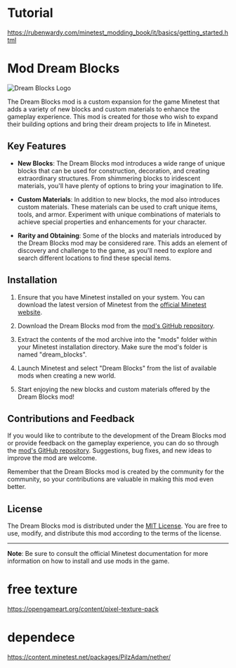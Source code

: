 # Tutorial
https://rubenwardy.com/minetest_modding_book/it/basics/getting_started.html

# Mod Dream Blocks

![Dream Blocks Logo](dream_blocks_logo.png)

The Dream Blocks mod is a custom expansion for the game Minetest that adds a variety of new blocks and custom materials to enhance the gameplay experience. This mod is created for those who wish to expand their building options and bring their dream projects to life in Minetest.

## Key Features

- **New Blocks**: The Dream Blocks mod introduces a wide range of unique blocks that can be used for construction, decoration, and creating extraordinary structures. From shimmering blocks to iridescent materials, you'll have plenty of options to bring your imagination to life.

- **Custom Materials**: In addition to new blocks, the mod also introduces custom materials. These materials can be used to craft unique items, tools, and armor. Experiment with unique combinations of materials to achieve special properties and enhancements for your character.

- **Rarity and Obtaining**: Some of the blocks and materials introduced by the Dream Blocks mod may be considered rare. This adds an element of discovery and challenge to the game, as you'll need to explore and search different locations to find these special items.

## Installation

1. Ensure that you have Minetest installed on your system. You can download the latest version of Minetest from the [official Minetest website](https://www.minetest.net/).

2. Download the Dream Blocks mod from the [mod's GitHub repository](https://github.com/Kindaglia/dream_blocks).

3. Extract the contents of the mod archive into the "mods" folder within your Minetest installation directory. Make sure the mod's folder is named "dream_blocks".

4. Launch Minetest and select "Dream Blocks" from the list of available mods when creating a new world.

5. Start enjoying the new blocks and custom materials offered by the Dream Blocks mod!

## Contributions and Feedback

If you would like to contribute to the development of the Dream Blocks mod or provide feedback on the gameplay experience, you can do so through the [mod's GitHub repository](https://github.com/tuoutz/dream_blocks). Suggestions, bug fixes, and new ideas to improve the mod are welcome.

Remember that the Dream Blocks mod is created by the community for the community, so your contributions are valuable in making this mod even better.

## License

The Dream Blocks mod is distributed under the [MIT License](LICENSE). You are free to use, modify, and distribute this mod according to the terms of the license.

-----

**Note**: Be sure to consult the official Minetest documentation for more information on how to install and use mods in the game.

# free texture
https://opengameart.org/content/pixel-texture-pack


# dependece
https://content.minetest.net/packages/PilzAdam/nether/


